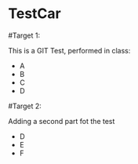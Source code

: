 TestCar
==========

#Target 1:

This is a GIT Test, performed in class:

- A
- B
- C
- D

#Target 2:

Adding a second part fot the test

- D
- E
- F

